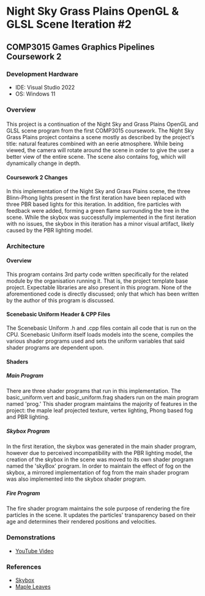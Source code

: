 # Night Sky Grass Plains OpenGL & GLSL Scene Iteration #2
## COMP3015 Games Graphics Pipelines Coursework 2
### Development Hardware
 - IDE: Visual Studio 2022
 - OS: Windows 11
### Overview
#### 
This project is a continuation of the Night Sky and Grass Plains OpenGL and GLSL scene program from the first COMP3015 coursework. The Night Sky Grass Plains project contains a scene mostly as described by the project's title: natural features combined with an eerie atmosphere. While being viewed, the camera will rotate around the scene in order to give the user a better view of the entire scene. The scene also contains fog, which will dynamically change in depth.
#### Coursework 2 Changes
In this implementation of the Night Sky and Grass Plains scene, the three Blinn-Phong lights present in the first iteration have been replaced with three PBR based lights for this iteration. In addition, fire particles with feedback were added, forming a green flame surrounding the tree in the scene. While the skybox was successfully implemented in the first iteration with no issues, the skybox in this iteration has a minor visual artifact, likely caused by the PBR lighting model.
### Architecture
#### Overview
This program contains 3rd party code written specifically for the related module by the organisation running it. That is, the project template base project. Expectable libraries are also present in this program. None of the aforementioned code is directly discussed; only that which has been written by the author of this program is discussed.
#### Scenebasic Uniform Header & CPP Files
The Scenebasic Uniform .h and .cpp files contain all code that is run on the CPU. Scenebasic Uniform itself loads models into the scene, compiles the various shader programs used and sets the uniform variables that said shader programs are dependent upon.
#### Shaders
##### Main Program
There are three shader programs that run in this implementation. The basic_uniform.vert and basic_uniform.frag shaders run on the main program named 'prog.' This shader program maintains the majority of features in the project: the maple leaf projected texture, vertex lighting, Phong based fog and PBR lighting.
##### Skybox Program
In the first iteration, the skybox was generated in the main shader program, however due to perceived incompatibility with the PBR lighting model, the creation of the skybox in the scene was moved to its own shader program named the 'skyBox' program. In order to maintain the effect of fog on the skybox, a mirrored implementation of fog from the main shader program was also implemented into the skybox shader program.
##### Fire Program
The fire shader program maintains the sole purpose of rendering the fire particles in the scene. It updates the particles' transparency based on their age and determines their rendered positions and velocities.
### Demonstrations
 - [YouTube Video](https://www.youtube.com/watch?v=Mw0wJh4uw8w)

### References
 - [Skybox](https://www.pngegg.com/en/png-exlhy)
 - [Maple Leaves](https://www.rawpixel.com/image/2613522/free-illustration-image-leaves-flower-autumn)
